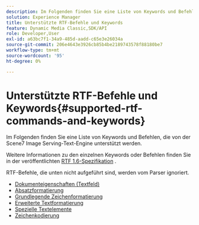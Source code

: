```yaml
---
description: Im Folgenden finden Sie eine Liste von Keywords und Befehlen, die von der Scene7 Image Serving-Text-Engine unterstützt werden.
solution: Experience Manager
title: Unterstützte RTF-Befehle und Keywords
feature: Dynamic Media Classic,SDK/API
role: Developer,User
exl-id: a63bc7f1-34a9-485d-aadd-c65e3e26034a
source-git-commit: 206e4643e3926cb85b4be2189743578f88180be7
workflow-type: tm+mt
source-wordcount: '95'
ht-degree: 0%

---
```


# Unterstützte RTF-Befehle und Keywords{#supported-rtf-commands-and-keywords}

Im Folgenden finden Sie eine Liste von Keywords und Befehlen, die von der Scene7 Image Serving-Text-Engine unterstützt werden.

Weitere Informationen zu den einzelnen Keywords oder Befehlen finden Sie in der veröffentlichten [RTF 1.6-Spezifikation](http://msdn.microsoft.com/en-us/library/aa140277%28v=office.10%29.aspx) .

RTF-Befehle, die unten nicht aufgeführt sind, werden vom Parser ignoriert.

* [Dokumenteigenschaften (Textfeld)](r-document-text-box-properties.md)
* [Absatzformatierung](r-paragraph-formatting.md)
* [Grundlegende Zeichenformatierung](r-basic-character-formatting.md)
* [Erweiterte Textformatierung](r-advanced-text-formatting.md)
* [Spezielle Textelemente](r-special-text-entities.md)
* [Zeichenkodierung](r-is-http-character-encoding.md)

